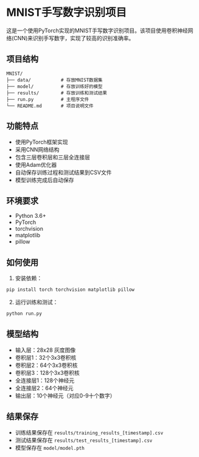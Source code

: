 # MNIST手写数字识别项目

这是一个使用PyTorch实现的MNIST手写数字识别项目。该项目使用卷积神经网络(CNN)来识别手写数字，实现了较高的识别准确率。

## 项目结构

```
MNIST/
├── data/           # 存放MNIST数据集
├── model/          # 存放训练好的模型
├── results/        # 存放训练和测试结果
├── run.py          # 主程序文件
└── README.md       # 项目说明文件
```

## 功能特点

- 使用PyTorch框架实现
- 采用CNN网络结构
- 包含三层卷积层和三层全连接层
- 使用Adam优化器
- 自动保存训练过程和测试结果到CSV文件
- 模型训练完成后自动保存

## 环境要求

- Python 3.6+
- PyTorch
- torchvision
- matplotlib
- pillow

## 如何使用

1. 安装依赖：
```bash
pip install torch torchvision matplotlib pillow
```

2. 运行训练和测试：
```bash
python run.py
```

## 模型结构

- 输入层：28x28 灰度图像
- 卷积层1：32个3x3卷积核
- 卷积层2：64个3x3卷积核
- 卷积层3：128个3x3卷积核
- 全连接层1：128个神经元
- 全连接层2：64个神经元
- 输出层：10个神经元（对应0-9十个数字）

## 结果保存

- 训练结果保存在 `results/training_results_[timestamp].csv`
- 测试结果保存在 `results/test_results_[timestamp].csv`
- 模型保存在 `model/model.pth` 